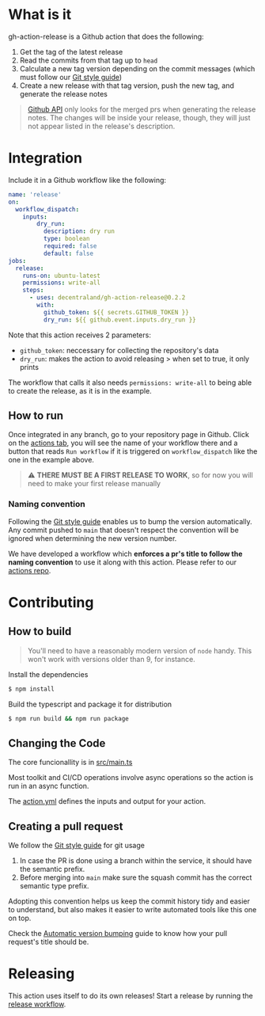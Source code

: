 # What is it

gh-action-release is a Github action that does the following:

1. Get the tag of the latest release
2. Read the commits from that tag up to `head`
3. Calculate a new tag version depending on the commit messages (which must follow our [Git style guide](https://github.com/decentraland/adr/blob/main/docs/ADR-6-git-style-guide.md))
4. Create a new release with that tag version, push the new tag, and generate the release notes

> [Github API](https://docs.github.com/en/rest/releases/releases#create-a-release) only looks for the merged prs when generating the release notes. The changes will be inside your release, though, they will just not appear listed in the release's description.

# Integration

Include it in a Github workflow like the following:

```yaml
name: 'release'
on:
  workflow_dispatch:
    inputs:
        dry_run:
          description: dry run
          type: boolean
          required: false
          default: false
jobs:
  release:
    runs-on: ubuntu-latest
    permissions: write-all
    steps:
      - uses: decentraland/gh-action-release@0.2.2
        with:
          github_token: ${{ secrets.GITHUB_TOKEN }}
          dry_run: ${{ github.event.inputs.dry_run }}
```

Note that this action receives 2 parameters:
- `github_token`: neccessary for collecting the repository's data
- `dry_run`: makes the action to avoid releasing > when set to true, it only prints

The workflow that calls it also needs `permissions: write-all` to being able to create the release, as it is in the example.

## How to run

Once integrated in any branch, go to your repository page in Github. Click on the [actions tab](https://github.com/decentraland/gh-action-release/actions), you will see the name of your workflow there and a button that reads `Run workflow` if it is triggered on `workflow_dispatch` like the one in the example above.

> :warning: **THERE MUST BE A FIRST RELEASE TO WORK**, so for now you will need to make your first release manually

### Naming convention

Following the [Git style guide](https://github.com/decentraland/adr/blob/main/docs/ADR-6-git-style-guide.md) enables us to bump the version automatically. Any commit pushed to `main` that doesn't respect the convention will be ignored when determining the new version number.

We have developed a workflow which **enforces a pr's title to follow the naming convention** to use it along with this action. Please refer to our [actions repo](https://github.com/decentraland/actions).

# Contributing

## How to build

> You'll need to have a reasonably modern version of `node` handy. This won't work with versions older than 9, for instance.

Install the dependencies  
```bash
$ npm install
```

Build the typescript and package it for distribution
```bash
$ npm run build && npm run package
```

## Changing the Code

The core funcionallity is in [src/main.ts](https://github.com/decentraland/gh-action-release/blob/main/src/main.ts)

Most toolkit and CI/CD operations involve async operations so the action is run in an async function.

The [action.yml](https://github.com/decentraland/gh-action-release/blob/main/action.yml) defines the inputs and output for your action.

## Creating a pull request

We follow the [Git style guide](https://github.com/decentraland/adr/blob/main/docs/ADR-6-git-style-guide.md) for git usage

1. In case the PR is done using a branch within the service, it should have the semantic prefix.
2. Before merging into `main` make sure the squash commit has the correct semantic type prefix.

Adopting this convention helps us keep the commit history tidy and easier to understand, but also makes it easier to write automated tools like this one on top.

Check the [Automatic version bumping]([AUTOMATIC_VERSION_BUMPING.md](https://github.com/decentraland/catalyst/blob/main/docs/AUTOMATIC_VERSION_BUMPING.md)) guide to know how your pull request's title should be.


# Releasing

This action uses itself to do its own releases! Start a release by running the [release workflow](https://github.com/decentraland/gh-action-release/actions/workflows/release.yml).
